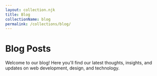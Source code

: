 ```yaml
---
layout: collection.njk
title: Blog
collectionName: blog
permalink: /collections/blog/
---
```


# Blog Posts

Welcome to our blog! Here you'll find our latest thoughts, insights, and updates on web development, design, and technology.
